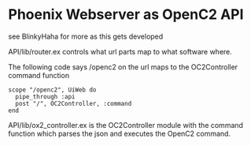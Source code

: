 # Phoenix Webserver as OpenC2 API
see BlinkyHaha for more as this gets developed

API/lib/router.ex controls what url parts map to what software where.

The following code says /openc2 on the url maps to the OC2Controller command function
```
scope "/openc2", UiWeb do
  pipe_through :api
  post "/", OC2Controller, :command
end
```

API/lib/ox2_controller.ex is the OC2Controller module with the
command function which parses the json and executes the OpenC2 command.

